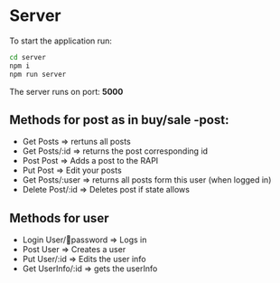# Server

To start the application run:

```bash
cd server
npm i
npm run server
```

The server runs on port: **5000**

## Methods for post as in buy/sale -post:

- Get Posts => rertuns all posts
- Get Posts/:id => returns the post corresponding id
- Post Post => Adds a post to the RAPI
- Put Post => Edit your posts
- Get Posts/:user => returns all posts form this user (when logged in)
- Delete Post/:id => Deletes post if state allows

## Methods for user

- Login User/:email:password => Logs in
- Post User => Creates a user
- Put User/:id => Edits the user info
- Get UserInfo/:id => gets the userInfo
